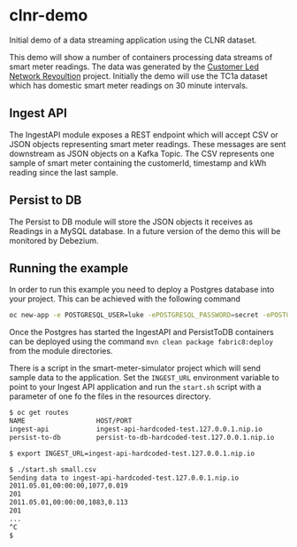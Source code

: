 # clnr-demo
Initial demo of a data streaming application using the CLNR dataset.

This demo will show a number of containers processing data streams of smart meter readings. 
The data was generated by the [Customer Led Network Revoultion](http://www.networkrevolution.co.uk/project-data-download/?dl=TC1a.zip#) project. 
Initially the demo will use the TC1a dataset which has domestic smart meter readings on 30 minute intervals.

## Ingest API

The IngestAPI module exposes a REST endpoint which will accept CSV or JSON objects representing smart meter readings.
These messages are sent downstream as JSON objects on a Kafka Topic. The CSV represents one sample of smart meter containing the customerId, timestamp and kWh reading since the last sample.

## Persist to DB

The Persist to DB module will store the JSON objects it receives as Readings in a MySQL database. In a future version of the demo this will be monitored by Debezium.

## Running the example

In order to run this example you need to deploy a Postgres database into your project.
This can be achieved with the following command

```bash
oc new-app -e POSTGRESQL_USER=luke -ePOSTGRESQL_PASSWORD=secret -ePOSTGRESQL_DATABASE=my_data openshift/postgresql-92-centos7 --name=my-database
```  

Once the Postgres has started the IngestAPI and PersistToDB containers can be deployed using the command `mvn clean package fabric8:deploy` from the module directories.

There is a script in the smart-meter-simulator project which will send sample data to the application. 
Set the `INGEST_URL` environment variable to point to your Ingest API application and run the `start.sh` script with a parameter of one fo the files in the resources directory.

```bash
$ oc get routes
NAME                  HOST/PORT                                             PATH      SERVICES              PORT      TERMINATION   WILDCARD
ingest-api            ingest-api-hardcoded-test.127.0.0.1.nip.io                      ingest-api            8080                    None
persist-to-db         persist-to-db-hardcoded-test.127.0.0.1.nip.io                   persist-to-db         8080                    None

$ export INGEST_URL=ingest-api-hardcoded-test.127.0.0.1.nip.io

$ ./start.sh small.csv
Sending data to ingest-api-hardcoded-test.127.0.0.1.nip.io
2011.05.01,00:00:00,1077,0.019
201
2011.05.01,00:00:00,1083,0.113
201
...
^C
$
```
